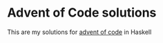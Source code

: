 # Advent of Code solutions

This are my solutions for [advent of code](https://adventofcode.com) in Haskell
